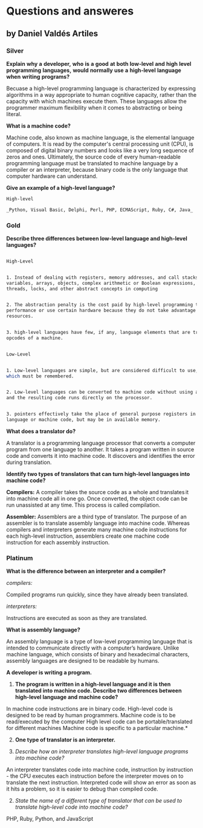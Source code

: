 
# Questions and answeres 
## by Daniel Valdés Artiles

### Silver

**Explain** **why** **a** **developer,** **who** **is** **a** **good** **at** **both** **low-level** **and** **high** **level**
**programming** **languages,** **would** **normally** **use** **a** **high-level** **language** **when** **writing** **programs?**

Becuase a high-level programming language is characterized by expressing algorithms in a way appropriate to
human cognitive capacity, rather than the capacity with which machines execute them. These languages ​​allow
the programmer maximum flexibility when it comes to abstracting or being literal.

**What is a machine code?**

Machine code, also known as machine language, is the elemental language of computers.
It is read by the computer's central processing unit (CPU), is composed of digital binary numbers and looks
like a very long sequence of zeros and ones. Ultimately, the source code of every human-readable programming 
language must be translated to machine language by a compiler or an interpreter,
because binary code is the only language that computer hardware can understand.

**Give an example of a high-level language?**

```sh
High-level
```
```sh
_Python, Visual Basic, Delphi, Perl, PHP, ECMAScript, Ruby, C#, Java_
```
### Gold

**Describe three differences between low-level language and high-level languages?**

```sh

High-Level

```
```sh

1. Instead of dealing with registers, memory addresses, and call stacks, high-level languages ​​deal with
variables, arrays, objects, complex arithmetic or Boolean expressions, subroutines and functions, loops,
threads, locks, and other abstract concepts in computing

```
```sh

2. The abstraction penalty is the cost paid by high-level programming techniques for not being able to optimize
performance or use certain hardware because they do not take advantage of certain low-level architectural
resources.

```
```sh

3. high-level languages ​​have few, if any, language elements that are translated directly into the native
opcodes of a machine.

```
```sh

Low-Level

```
```sh

1. Low-level languages are simple, but are considered difficult to use, due to the numerous technical details
which must be remembered.

```
```sh

2. Low-level languages can be converted to machine code without using a compiler or interpreter,
and the resulting code runs directly on the processor.

```
```sh

3. pointers effectively take the place of general purpose registers in low-level languages such as assembly
language or machine code, but may be in available memory.

```

**What does a translator do?**

A translator is a programming language processor that converts a computer program from one language
to another. It takes a program written in source code and converts it into machine code.
It discovers and identifies the error during translation.

**Identify two types of translators that can turn high-level languages into machine code?**


**Compilers:** A compiler takes the source code as a whole and translates it into machine code all in one go.
Once converted, the object code can be run unassisted at any time. This process is called compilation.


**Assembler:** Assemblers are a third type of translator. The purpose of an assembler is to translate 
assembly language into machine code. Whereas compilers and interpreters generate many machine code 
instructions for each high-level instruction, assemblers create one machine code instruction for each 
assembly instruction.

### Platinum

**What is the difference between an interpreter and a compiler?**

*compilers:*
 
Compiled programs run quickly, since they have already been translated.

*interpreters:*
 
Instructions are executed as soon as they are translated.

**What is assembly language?**

An assembly language is a type of low-level programming language that is intended to communicate directly with
a computer’s hardware. Unlike machine language, which consists of binary and hexadecimal characters, assembly
languages are designed to be readable by humans.

**A developer is writing a program.**

1. **The program is written in a high-level language and it is then translated into machine code. Describe two differences between high-level language and machine code?**

In machine code instructions are in binary code. High-level code is designed to be read by human programmers. Machine code is to be read/executed by the computer High level code can be portable/translated for different machines Machine code is specific to a particular machine.*

2. **One type of translator is an interpreter.**

1. *Describe how an interpreter translates high-level language programs into machine code?*

An interpreter translates code into machine code, instruction by instruction - the CPU executes each instruction before the interpreter moves on to translate the next instruction. Interpreted code will show an error as soon as it hits a problem, so it is easier to debug than compiled code.

2. *State the name of a different type of translator that can be used to translate high-level code into machine code?*

PHP, Ruby, Python, and JavaScript

